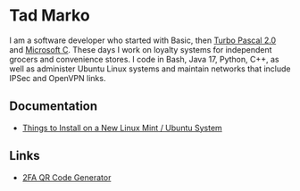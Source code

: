 # Tad Marko

I am a software developer who started with Basic, then [Turbo Pascal 2.0](https://winworldpc.com/product/turbo-pascal/2x) and [Microsoft C](https://winworldpc.com/product/microsoft-c-c/3x).
These days I work on loyalty systems for independent grocers and convenience stores.
I code in Bash, Java 17, Python, C++, as well as administer Ubuntu Linux systems and maintain networks that include IPSec and OpenVPN links.

## Documentation

* [Things to Install on a New Linux Mint / Ubuntu System](things_to_install_new_linux_system.md)

## Links

- [2FA QR Code Generator](https://stefansundin.github.io/2fa-qr/)


<!--
- 👋 Hi, I’m @txtad
- 👀 I’m interested in ...
- 🌱 I’m currently learning ...
- 💞️ I’m looking to collaborate on ...
- 📫 How to reach me ...
-->
<!---
txtad/txtad is a ✨ special ✨ repository because its `README.md` (this file) appears on your GitHub profile.
You can click the Preview link to take a look at your changes.
--->

